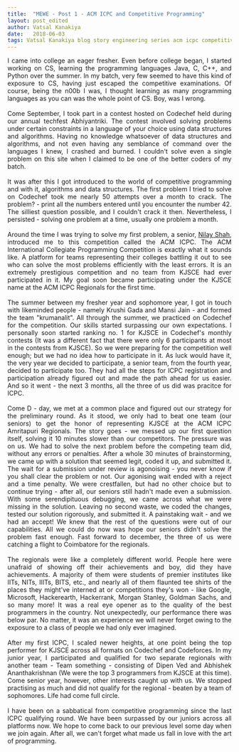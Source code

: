 ```yaml
---
title:  "MEWE - Post 1 - ACM ICPC and Competitive Programming"
layout: post_edited
author: Vatsal Kanakiya
date:   2018-06-03
tags: Vatsal Kanakiya blog story engineering series acm icpc competitive programming
---
```

<!--date:   2018-06-03 09:06:04 +0530-->
<p style="text-align: justify;">
I came into college an eager fresher. Even before college began, I started working on CS, learning the programming
languages Java, C, C++, and Python over the summer. In my batch, very few seemed to have this kind of exposure to CS,
having just escaped the competitive examinations. Of course, being the n00b I was, I thought learning as many programming
languages as you can was the whole point of CS. Boy, was I wrong. <br><br>
Come September, I took part in a contest hosted on Codechef held during our annual techfest Abhiyantriki. The contest
involved solving problems under certain constraints in a language of your choice using data structures and algorithms.
Having no knowledge whatsoever of data structures and algorithms, and not even having any semblance of command over the
languages I knew, I crashed and burned. I couldn't solve even a single problem on this site when I claimed to be one of
the better coders of my batch.<br><br>
It was after this I got introduced to the world of competitive programming and with it, algorithms and data structures. The
first problem I tried to solve on Codechef took me nearly 50 attempts over a month to crack. The problem? - print all
the numbers entered until you encounter the number 42. The silliest question possible, and I couldn't crack it then.
Nevertheless, I persisted - solving one problem at a time, usually one problem a month.<br><br>
Around the time I was trying to solve my first problem, a senior, <a href="https://www.linkedin.com/in/nilay-shah-25177a57/"
target="_blank">Nilay Shah</a>, introduced me to this competition called the ACM ICPC. The ACM International Collegiate
Programming Competition is exactly what it sounds like. A platform for teams representing their colleges battling it out
to see who can solve the most problems efficiently with the least errors. It is an extremely prestigious competition and
no team from KJSCE had ever participated in it. My goal soon became participating under the KJSCE name at the ACM ICPC
Regionals for the first time.<br><br>
The summer between my fresher year and sophomore year, I got in touch with likeminded people - namely Krushi Gada and Mansi
Jain - and formed the team "krumanalit". All through the summer, we practiced on Codechef for the competition. Our skills
started surpassing our own expectations. I personally soon started ranking no. 1 for KJSCE in Codechef's monthly contests
 (It was a different fact that there were only 6 participants at most in the contests from KJSCE). So we were preparing
for the competition well enough; but we had no idea how to participate in it. As luck would have it, the very year we
decided to participate, a senior team, from the fourth year, decided to participate too. They had all the steps for ICPC
registration and participation already figured out and made the path ahead for us easier. And so it went - the next 3
months, all the three of us did was pracitce for ICPC.<br><br>
Come D - day, we met at a common place and figured out our strategy for the preliminary round. As it stood, we only had to
beat one team (our seniors) to get the honor of representing KJSCE at the ACM ICPC Amritapuri Regionals. The story goes -
we messed up our first question itself, solving it 10 minutes slower than our competitors. The pressure was on us. We had
to solve the next problem before the competing team did, without any errors or penalties. After a whole 30 minutes of
brainstorming, we came up with a solution that seemed legit, coded it up, and submitted it. The wait for a submission
under review is agonoising - you never know if you shall clear the problem or not. Our agonising wait ended with a reject
and a time penalty. We were crestfallen, but had no other choice but to continue trying - after all, our seniors still
hadn't made even a submission. With some serendipituous debugging, we came across what we were missing in the solution.
Leaving no second waste, we coded the changes, tested our solution rigorously, and submitted it. A painstaking wait -
and we had an accept! We knew that the rest of the questions were out of our capabilities. All we could do now was hope
our seniors didn't solve the problem fast enough. Fast forward to december, the three of us were catching a flight to
Coimbatore for the regionals.<br><br>
The regionals were like a completely different world. People here were unafraid of showing off their achievements and
boy, did they have achievements. A majority of them were students of premier institutes like IITs, NITs, IIITs, BITS,
etc., and nearly all of them flaunted tee shirts of the places they might've interned at or competitions they's won -
like Google, Microsoft, Hackerearth, Hackerrank, Morgan Stanley, Goldman Sachs, and so many more! It was a real eye
opener as to the quality of the best programmers in the country. Not unexpectedly, our performance there was below par.
No matter, it was an experience we will never forget owing to the exposure to a class of people we had only ever
imagined.<br><br>
After my first ICPC, I scaled newer heights, at one point being the top performer for KJSCE across all formats on
Codechef and Codeforces. In my junior year, I participated and qualified for two separate regionals with another team
- Team something - consisting of Dipen Ved and Abhishek Ananthakrishnan (We were the top 3 programmers from KJSCE at
this time). Come senior year, however, other interests caught up with us. We stopped practising as much and did not
qualify for the regional - beaten by a team of sophomores. Life had come full circle.<br><br>
I have been on a sabbatical from competitive programming since the last ICPC qualifying round. We have been surpassed
by our juniors across all platforms now. We hope to come back to our previous level some day when we join again. After
all, we can't forget what made us fall in love with the art of programming.
</p>
<!-- 
## Key Learnings   
* Competitive Programming is

## What could I have done differently
-->
